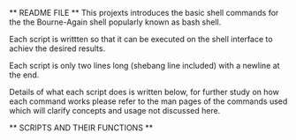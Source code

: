** README FILE **
This projexts introduces the basic shell commands for the the Bourne-Again shell popularly known as bash shell.

Each script is writtten so that it can be executed on the shell interface to achiev the desired results.

Each script is only two lines long (shebang line included) with a newline at the end.

Details of what each script does is written below, for further study on how each command works please refer to the man pages of the commands used which will clarify concepts and usage not discussed here.

** SCRIPTS AND THEIR FUNCTIONS **
